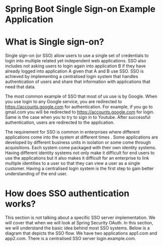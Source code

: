 # Spring Boot Single Sign-on Example Application

# What is Single sign-on?

Single sign-on (or SSO) allow users to use a single set of credentials to login into multiple related yet independent web applications. SSO also includes not asking users to login again into application B if they have already logged into application A given that A and B use SSO. SSO is achieved by implementing a centralised login system that handles authentication of users and share that information with applications that need that data.

The most common example of SSO that most of us use is by Google. When you use login to any Google service, you are redirected to https://accounts.google.com for authentication. For example, if you go to gmail.com you will be redirected to https://accounts.google.com for login. Same is the case when you to try to sign in to Youtube. After successful authentication, users are redirected to the application.

The requirement for SSO is common in enterprises where different applications come into the system at different times . Some applications are developed by different business units in isolation or some come through acquisitions. Each system come packaged with their own identity systems. Having different identity systems not only make it difficult for end users to use the applications but it also makes it difficult for an enterprise to link multiple identities to a user so that they can view a user as a single customer. Having a centralised login system is the first step to gain better understanding of the end user.

# How does SSO authentication works?
This section is not talking about a specific SSO server implementation. We will cover that when we will look at Spring Security OAuth. In this section, we will understand the basic idea behind most SSO systems. Below is a diagram that depicts the SSO flow. We have two applications app1.com and app2.com. There is a centralised SSO server login.example.com.


